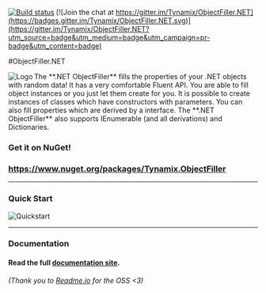 [![Build status](https://ci.appveyor.com/api/projects/status/3sk25qg31wsamaa5/branch/master?svg=true)](https://ci.appveyor.com/project/HerrLoesch/objectfiller-net/branch/master) [![Join the chat at https://gitter.im/Tynamix/ObjectFiller.NET](https://badges.gitter.im/Tynamix/ObjectFiller.NET.svg)](https://gitter.im/Tynamix/ObjectFiller.NET?utm_source=badge&utm_medium=badge&utm_campaign=pr-badge&utm_content=badge)

#ObjectFiller.NET

<img align="left" src="https://raw.githubusercontent.com/Tynamix/ObjectFiller.NET/master/logo.png" alt="Logo" />
The **.NET ObjectFiller** fills the properties of your .NET objects with random data!
It has a very comfortable Fluent API.
You are able to fill object instances or you just let them create for you. 
It is possible to create instances of classes which have constructors with parameters.
You can also fill properties which are derived by a interface.
The **.NET ObjectFiller** also supports IEnumerable<T> (and all derivations) and Dictionaries.


### Get it on NuGet!

### https://www.nuget.org/packages/Tynamix.ObjectFiller

----------


### Quick Start
<img src="https://raw.githubusercontent.com/Tynamix/ObjectFiller.NET/master/objectfiller-quickstart.gif" alt="Quickstart" />

----------

### Documentation

#### Read the full [documentation site](https://objectfillernet.readme.io). 

*(Thank you to [Readme.io](https://readme.io/) for the OSS <3)*
